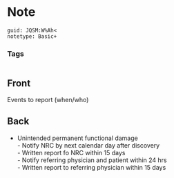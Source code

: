 # Note
```
guid: JQSM:W%Ah<
notetype: Basic+
```

### Tags
```
```

## Front
Events to report (when/who)

## Back
- Unintended permanent functional damage<div>- Notify NRC by next calendar day after discovery</div><div>- Written report fo NRC within 15 days</div><div>- Notify referring physician and patient within 24 hrs</div><div>- Written report to referring physician within 15 days</div>
